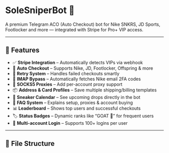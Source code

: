 # SoleSniperBot 💎

A premium Telegram ACO (Auto Checkout) bot for Nike SNKRS, JD Sports, Footlocker and more — integrated with Stripe for Pro+ VIP access.

---

## 🔑 Features

- ✅ **Stripe Integration** – Automatically detects VIPs via webhook  
- 👟 **Auto Checkout** – Supports Nike, JD, Footlocker, Offspring & more  
- 🔄 **Retry System** – Handles failed checkouts smartly  
- 🧠 **IMAP Bypass** – Automatically fetches Nike email 2FA codes  
- 🧱 **SOCKS5 Proxies** – Add per-account proxy support  
- 📦 **Address & Card Profiles** – Save multiple shipping/billing templates  
- 📆 **Sneaker Calendar** – See upcoming drops directly in the bot  
- 🧾 **FAQ System** – Explains setup, proxies & account buying  
- 📊 **Leaderboard** – Shows top users and successful checkouts  
- 🏷️ **Status Badges** – Dynamic ranks like “GOAT 🐐” for frequent users  
- 👥 **Multi-account Login** – Supports 100+ logins per user

---

## 📂 File Structure
